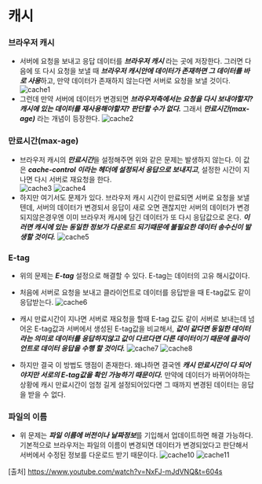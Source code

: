 # 캐시

### 브라우저 캐시
- 서버에 요청을 보내고 응답 데이터를 ***브라우저 캐시*** 라는 곳에 저장한다. 그러면 다음에 또 다시 요청을 보낼 때 ***브라우저 캐시안에 데이터가 존재하면 그 데이터를 바로 사용***하고, 만약 데이터가 존재하지 않는다면 서버로 요청을 보낼 것이다.
![cache1](https://user-images.githubusercontent.com/22884224/218252092-2a46f648-7e1a-4ae7-a206-f52fa5cf3cf6.png)
- 그런데 만약 서버에 데이터가 변경되면 ***브라우저측에서는 요청을 다시 보내야할지? 캐시에 있는 데이터를 재사용해야할지? 판단할 수가 없다.*** 그래서 ***만료시간(max-age)*** 라는 개념이 등장한다.
![cache2](https://user-images.githubusercontent.com/22884224/218252106-80e3d4eb-4c95-4dd1-8911-dbba8ee7d5e2.png)


### 만료시간(max-age)
- 브라우저 캐시의 ***만료시간***을 설정해주면 위와 같은 문제는 발생하지 않는다. 이 값은 ***cache-control 이라는 헤더에 설정되서 응답으로 보내지고***, 설정한 시간이 지나면 다시 서버로 재요청을 한다.   
![cache3](https://user-images.githubusercontent.com/22884224/218252488-d1b58405-6fd1-4ba6-aa24-482ecfe36eca.png)
![cache4](https://user-images.githubusercontent.com/22884224/218252522-35b7b0bf-7a6a-4fa2-b2e6-9bd1889f4c61.png)
- 하지만 여기서도 문제가 있다. 브라우저 캐시 시간이 만료되면 서버로 요청을 보낼텐데, 서버의 데이터가 변경되서 응답이 새로 오면 괜찮지만 서버의 데이터가 변경되지않은경우엔 이미 브라우저 캐시에 담긴 데이터가 또 다시 응답값으로 온다. ***이러면 캐시에 있는 동일한 정보가 다운로드 되기때문에 불필요한 데이터 송수신이 발생할 것이다.***
![cache5](https://user-images.githubusercontent.com/22884224/218252672-ccfc0af6-b776-46eb-b35f-87217d56b025.png)

### E-tag
- 위의 문제는 ***E-tag*** 설정으로 해결할 수 있다. E-tag는 데이터의 고유 해시값이다.
- 처음에 서버로 요청을 보내고 클라이언트로 데이터를 응답받을 때 E-tag값도 같이 응답받는다. 
![cache6](https://user-images.githubusercontent.com/22884224/218253208-c63814b9-b4bd-4c81-9c7e-de127babe5f8.png)

- 캐시 만료시간이 지나면 서버로 재요청을 할때 E-tag 값도 같이 서버로 보내는데 넘어온 E-tag값과 서버에서 생성된 E-tag값을 비교해서, ***값이 같다면 동일한 데이터라는 의미로 데이터를 응답하지않고 값이 다르다면 다른 데이터이기 때문에 클라이언트로 데이터 응답을 수행 할 것이다.***
![cache7](https://user-images.githubusercontent.com/22884224/218253364-98b47c6d-eb2e-4e80-80b8-7a6fc011f9fc.png)
![cache8](https://user-images.githubusercontent.com/22884224/218253368-cf9d0e01-5df6-4ee5-b0f3-c3963ad67b30.png)

- 하지만 결국 이 방법도 맹점이 존재한다. 왜냐하면 결국엔 ***캐시 만료시간이 다 되어야지만 서로의 E-tag값을 확인 가능하기 때문이다.*** 만약에 데이터가 바뀌어야하는 상황에 캐시 만료시간이 엄청 길게 설정되어있다면 그 때까지 변경된 데이터는 응답을 받을 수 없다.

### 파일의 이름
- 위 문제는 ***파일 이름에 버전이나 날짜정보***를 기입해서 업데이트하면 해결 가능하다. 기본적으로 브라우저는 파일의 이름이 변경되면 데이터가 변경되었다고 판단해서 서버에서 수정된 정보를 다운로드 받기 때문이다.
![cache10](https://user-images.githubusercontent.com/22884224/218253961-2e8e0937-98b7-4d6c-bb3f-d4129a72feaa.png)
![cache11](https://user-images.githubusercontent.com/22884224/218253969-885f4eb0-7b34-4bd0-8560-d23b8ea0a933.png)

[출처] https://www.youtube.com/watch?v=NxFJ-mJdVNQ&t=604s

